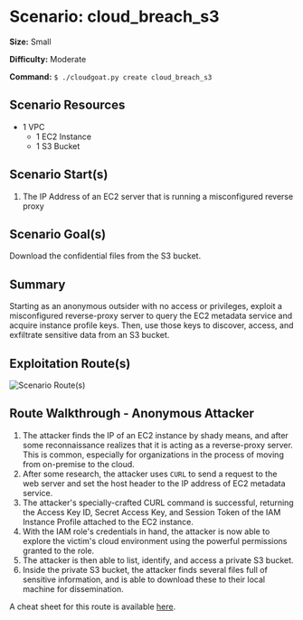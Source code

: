 # Scenario: cloud_breach_s3

**Size:** Small

**Difficulty:** Moderate

**Command:** `$ ./cloudgoat.py create cloud_breach_s3`

## Scenario Resources

- 1 VPC
  - 1 EC2 Instance
  - 1 S3 Bucket

## Scenario Start(s)

1. The IP Address of an EC2 server that is running a misconfigured reverse proxy

## Scenario Goal(s)

Download the confidential files from the S3 bucket.

## Summary

Starting as an anonymous outsider with no access or privileges, exploit a misconfigured reverse-proxy server to query the EC2 metadata service and acquire instance profile keys. Then, use those keys to discover, access, and exfiltrate sensitive data from an S3 bucket.

## Exploitation Route(s)

![Scenario Route(s)](https://www.lucidchart.com/publicSegments/view/3ffe907e-6281-47e9-b7bf-e07fdcb48103/image.png)

## Route Walkthrough - Anonymous Attacker

1. The attacker finds the IP of an EC2 instance by shady means, and after some reconnaissance realizes that it is acting as a reverse-proxy server. This is common, especially for organizations in the process of moving from on-premise to the cloud.
2. After some research, the attacker uses `CURL` to send a request to the web server and set the host header to the IP address of EC2 metadata service.
3. The attacker's specially-crafted CURL command is successful, returning the Access Key ID, Secret Access Key, and Session Token of the IAM Instance Profile attached to the EC2 instance.
4. With the IAM role's credentials in hand, the attacker is now able to explore the victim's cloud environment using the powerful permissions granted to the role.
5. The attacker is then able to list, identify, and access a private S3 bucket.
6. Inside the private S3 bucket, the attacker finds several files full of sensitive information, and is able to download these to their local machine for dissemination.

A cheat sheet for this route is available [here](./cheat_sheet.md).
